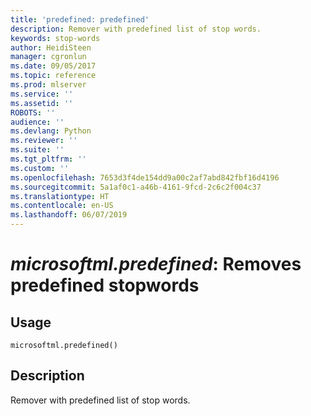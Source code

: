 ```yaml
---
title: 'predefined: predefined'
description: Remover with predefined list of stop words.
keywords: stop-words
author: HeidiSteen
manager: cgronlun
ms.date: 09/05/2017
ms.topic: reference
ms.prod: mlserver
ms.service: ''
ms.assetid: ''
ROBOTS: ''
audience: ''
ms.devlang: Python
ms.reviewer: ''
ms.suite: ''
ms.tgt_pltfrm: ''
ms.custom: ''
ms.openlocfilehash: 7653d3f4de154dd9a00c2af7abd842fbf16d4196
ms.sourcegitcommit: 5a1af0c1-a46b-4161-9fcd-2c6c2f004c37
ms.translationtype: HT
ms.contentlocale: en-US
ms.lasthandoff: 06/07/2019
---
```

# <a name="microsoftmlpredefined-removes-predefined-stopwords"></a>*microsoftml.predefined*: Removes predefined stopwords





## <a name="usage"></a>Usage



```
microsoftml.predefined()
```





## <a name="description"></a>Description

Remover with predefined list of stop words.
